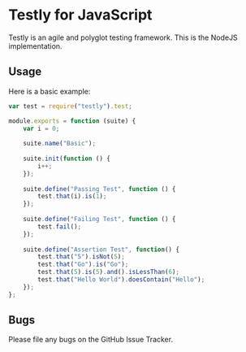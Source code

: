 # Testly for JavaScript
Testly is an agile and polyglot testing framework. This is the NodeJS implementation.

## Usage
Here is a basic example:

```javascript
var test = require("testly").test;

module.exports = function (suite) {
    var i = 0;
    
    suite.name("Basic");
    
    suite.init(function () {
        i++;
    });
    
    suite.define("Passing Test", function () {
        test.that(i).is(1);
    });
    
    suite.define("Failing Test", function () {
        test.fail();
    });
    
    suite.define("Assertion Test", function() {
        test.that("5").isNot(5);
        test.that("Go").is("Go");
        test.that(5).is(5).and().isLessThan(6);
        test.that("Hello World").doesContain("Hello");
    });
};
```

## Bugs
Please file any bugs on the GitHub Issue Tracker.
